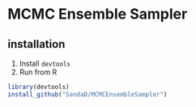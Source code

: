 # MCMC Ensemble Sampler


## installation

1. Install `devtools`
2. Run from R 
```R
library(devtools)
install_github("SandaD/MCMCEnsembleSampler")
```
